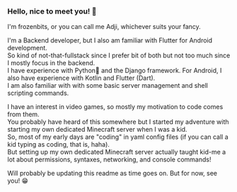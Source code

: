 ### Hello, nice to meet you! 👋

I'm frozenbits, or you can call me Adji, whichever suits your fancy.

I'm a Backend developer, but I also am familiar with Flutter for Android development.\
So kind of not-that-fullstack since I prefer bit of both but not too much since I mostly focus in the backend.\
I have experience with Python🐍 and the Django framework. For Android, I also have experience with Kotlin and Flutter (Dart).\
I am also familiar with with some basic server management and shell scripting commands.

I have an interest in video games, so mostly my motivation to code comes from them.\
You probably have heard of this somewhere but I started my adventure with starting my own dedicated Minecraft server when I was a kid.\
So, most of my early days are "coding" in yaml config files (if you can call a kid typing as coding, that is, haha).\
But setting up my own dedicated Minecraft server actually taught kid-me a lot about permissions, syntaxes, networking, and console commands!

Will probably be updating this readme as time goes on. But for now, see you! 😁
